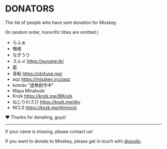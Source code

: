 DONATORS
======
The list of people who have sent donation for Misskey.

(In random order, honorific titles are omitted.)

* らふぁ
* 俺様
* なぎうり
* スルメ https://surume.tk/
* 藍
* 音船 https://otofune.me/
* aqz https://misskey.xyz/aqz
* kotodu "虚無創作中"
* Maya Minatsuki
* Knzk https://knzk.me/@Knzk
* ねじりわさび https://knzk.me/@y
* NCLS https://knzk.me/@imncls

:heart: Thanks for donating, guys!

---

If your name is missing,  please contact us!

If you want to donate to Misskey, please get in touch with [@syuilo][syuilo-link].

[syuilo-link]: https://syuilo.com
